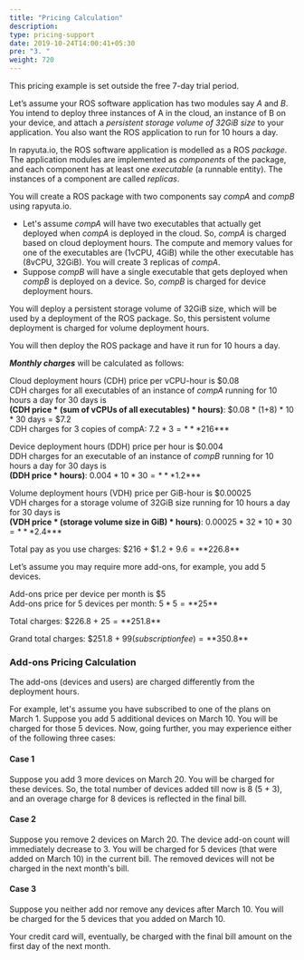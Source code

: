 ```yaml
---
title: "Pricing Calculation"
description:
type: pricing-support
date: 2019-10-24T14:00:41+05:30
pre: "3. "
weight: 720
---
```

This pricing example is set outside the free 7-day trial period.

Let’s assume your ROS software application has two modules say
*A* and *B*. You intend to deploy three instances of
A in the cloud, an instance of B on your device, and attach
a *persistent storage volume of 32GiB size* to your application.
You also want the ROS application to run for 10 hours a day.

In rapyuta.io, the ROS software application is modelled as a
ROS *package*. The application modules are implemented as
*components* of the package, and each component has at least
one *executable* (a runnable entity).
The instances of a component are called *replicas*.

You will create a ROS package with two components say *compA* and
*compB* using rapyuta.io.

* Let's assume *compA* will have two executables that actually
  get deployed when *compA* is deployed in the cloud.
  So, *compA* is charged based on cloud deployment hours.
  The compute and memory values for one of the executables
  are (1vCPU, 4GiB) while the other executable has (8vCPU, 32GiB).
  You will create 3 replicas of *compA*.
* Suppose *compB* will have a single executable that gets
  deployed when *compB* is deployed on a device. So, *compB* is charged
  for device deployment hours.
  
You will deploy a persistent storage volume of 32GiB size,
which will be used by a deployment of the ROS package.
So, this persistent volume deployment is charged for
volume deployment hours.

You will then deploy the ROS package and have it run for 10 hours
a day.

***Monthly charges*** will be calculated as follows:

Cloud deployment hours (CDH) price per vCPU-hour is $0.08<br>
CDH charges for all executables of an instance of *compA*
running for 10 hours a day for 30 days is <br>**(CDH price * (sum of vCPUs of all executables) * hours)**: $0.08 * (1+8) * 10 * 30 days = $7.2<br>
CDH charges for 3 copies of compA: $7.2 * 3 = ***$216***

Device deployment hours (DDH) price per hour is $0.004<br>
DDH charges for an executable of an instance of *compB*
running for 10 hours a day for 30 days is <br>**(DDH price * hours)**: $0.004 * 10 * 30 = ***$1.2***

Volume deployment hours (VDH) price per GiB-hour is $0.00025<br>
VDH charges for a storage volume of 32GiB size running for
10 hours a day for 30 days is <br>**(VDH price * (storage volume size in GiB) * hours)**:
$0.00025 * 32 * 10 * 30 = ***$2.4***

Total pay as you use charges: $216 + $1.2 + $9.6 = **$226.8**

Let’s assume you may require more add-ons, for example, you
add 5 devices.

Add-ons price per device per month is $5<br>
Add-ons price for 5 devices per month: $5 * 5 = **$25**

Total charges: $226.8 + $25 = **$251.8**

Grand total charges: $251.8 + $99 (subscription fee) = **$350.8**

### Add-ons Pricing Calculation
The add-ons (devices and users) are charged differently
from the deployment hours.

For example, let's assume you have subscribed to one of the plans on
March 1. Suppose you add 5 additional devices on March 10. You will
be charged for those 5 devices. Now, going further, you may experience
either of the following three cases:

#### Case 1
Suppose you add 3 more devices on March 20. You will be charged for
these devices. So, the total number of devices added till now is 8
(5 + 3), and an overage charge for 8 devices is reflected in the final
bill.

#### Case 2
Suppose you remove 2 devices on March 20. The device add-on count
will immediately decrease to 3. You will be charged for
5 devices (that were added on March 10) in the current bill.
The removed devices will not be charged in the next month's bill.

#### Case 3
Suppose you neither add nor remove any devices after March 10. You will be
charged for the 5 devices that you added on March 10.

Your credit card will, eventually, be charged with the final bill amount
on the first day of the next month.